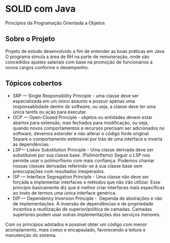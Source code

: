 # SOLID com Java 
Princípios da Programação Orientada a Objetos

## Sobre o Projeto
Projeto de estudo desenvolvido a fim de entender as boas práticas em Java
O programa simula a área de RH na parte de remuneração, onde são concedidos ajustes salariais com base na promoção de funcionarios a novos cargos conforme o desempenho.

## Tópicos cobertos 

* SRP — Single Responsibility Principle - uma classe deve ser especializada em um único assunto e possuir apenas uma responsabilidade dentro do software, ou seja, a classe deve ter uma única tarefa ou ação para executar.
* OCP — Open-Closed Principle - objetos ou entidades devem estar abertos para extensão, mas fechados para modificação, ou seja, quando novos comportamentos e recursos precisam ser adicionados no software, devemos estender e não alterar o código fonte original.
Separe o comportamento extensível por trás de uma interface e inverta as dependências.
* LSP— Liskov Substitution Principle - Uma classe derivada deve ser substituível por sua classe base. (Polimorfismo)
Seguir o LSP nos permite usar o polimorfismo com mais confiança. Podemos chamar nossas classes derivadas referindo-se à sua classe base sem preocupações com resultados inesperados.
* ISP — Interface Segregation Principle - Uma classe não deve ser forçada a implementar interfaces e métodos que não irão utilizar.
Esse princípio basicamente diz que é melhor criar interfaces mais específicas ao invés de termos uma única interface genérica.
* DIP — Dependency Inversion Principle -  Dependa de abstrações e não de implementações.
A inversão de dependências e de propriedade incentiva a reutilização de superior/política de camadas. Camadas superiores podem usar outras implementações dos serviços menores.

Com os princípios adotados é possível obter um código com menor acomplamento, mais coeso e encapsulado, favorecendo a leitura e manutenção do sistema. 
